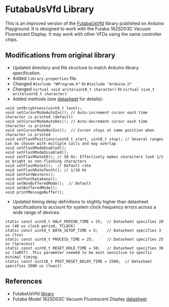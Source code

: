FutabaUsVfd Library
=============================================================================

This is an improved version of the [FutabaUsVfd][1] library published on Arduino Playground. It is designed to work with the Futaba 162SD03C Vacuum Fluorescent Display. It may work with other VFDs using the same controller chips.


Modifications from original library
-----

+ Updated directory and file structure to match Arduino library specification.
+ Added `library.properties` file.
+ Changed ``#include "WProgram.h"`` to `#include "Arduino.h"`
+ Changed `virtual void write(uint8_t character)` to `virtual size_t write(uint8_t character)`
+ Added methods (see [datasheet][2] for details):
```
void setBrightness(uint8_t level);
void setCursorModeAutoInc(); // Auto-increment cursor each time character is printed (default)
void setCursorModeAutoDec(); // Auto-decrement cursor each time character is printed
void setCursorModeNonInc();  // Cursor stays at same position when character is printed
void setFlashPositions(uint8_t start, uint8_t stop); // Several ranges can be chosen with multiple calls and may overlap
void setFlashModeEnabled();
void setFlashModeDisabled();
void setFlashRate50(); // 50 Hz; Effectively makes characters look 1/2 as bright as non-flashing characters
void setFlashRate1();  // Default rate
void setFlashRateTenth(); // 1/10 Hz
void setFontWestern();
void setFontKatakana();
void setNonBufferedMode();  // Default
void setBufferedMode();
void printMessageBuffer();
```

+ Updated timing delay definitions to slightly higher than datasheet specifications to account for system clock frequency errors across a wide range of devices:
```
static const uint8_t HALF_PERIOD_TIME = 25;  // Datasheet specifies 20 us (40 us clock period, TCLOCK)
static const uint8_t DATA_SETUP_TIME = 5;    // Datasheet specifies 3 us (tsu)
static const uint8_t PROCESS_TIME = 25;      // Datasheet specifies 25 us (tprocess)
static const uint8_t RESET_HOLD_TIME = 50;   // Datasheet specifies 30 us (twRST). This parameter seemed to be most sensitive to specfic minimal timing.
static const uint16_t POST_RESET_DELAY_TIME = 2500;  // Datasheet specifies 2000 us (twait)
```

References
----------
+ FutabaUsVfd [library][1]
+ Futaba Model 162SD03C Vacuum Fluorescent Display [datasheet][2]


[1]: https://playground.arduino.cc/Main/FutabaUsVfd/
[2]: https://www.allelectronics.com/mas_assets/media/allelectronics2018/spec/VFD-162.pdf
